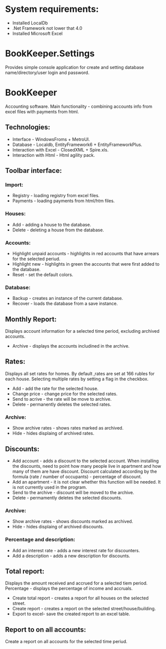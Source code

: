 # System requirements:
* Installed LocalDb
* .Net Framework not lower that 4.0
* Installed Microsoft Excel 

# BookKeeper.Settings
Provides simple console application for create and setting database name/directory/user login and password.

# BookKeeper
Accounting software.
Main functionality - combining accounts info from excel files with payments from html.

## Technologies:
* Interface - WindowsFroms + MetroUI.
* Database - Localdb, EntityFramework6 + EntityFrameworkPlus.
* Interaction with Excel - ClosedXML + Spire.xls.
* Interaction with Html - Html agility pack.

## Toolbar interface:

### Import:

* Registry  - loading registry from excel files.
* Payments - loading payments from html/htm files.

### Houses:

* Add - adding a house to the database.
* Delete - deleting a house from the database.

### Accounts:

* Highlight unpaid accounts - highlights in red accounts that have arrears for the selected periud. 
* Highlight new - highlights in green the accounts that were first added to the database. 
* Reset - set the default colors.

### Database:

* Backup - creates an instance of the current database.
* Recover - loads the database from a save instance.

## Monthly Report: 

Displays account information for a selected time period, excluding archived accounts.

* Archive - displays the accounts includined in the archive.

## Rates:
Displays all set rates for homes. By default ,rates are set at 166 rubles for each house. Selecting multiple rates by setting a flag in the checkbox.

* Add - add the rate for the selected house.
* Change price - change price for the selected rates.
* Send to acrive - the rate will be move to archive.
* Delete - permanently deletes the selected rates.

### Archive:

* Show archive rates - shows rates marked as archived.
* Hide - hides displaing of archived rates.

## Discounts:

* Add account - adds a discount to the selected account. When installing the discounts, need to point how many people live in apartment and how many of them are have discount. Discount calculated according by the formula (rate / number of occupants) - percentage of discount.
* Add an apartment - it is not clear whether this function will be needed. It is not currently used in the program.
* Send to the archive - discount will be moved to the archive.
* Delete - permamently deletes the selected discounts.

### Archive:

* Show archive rates - shows discounts marked as archived.
* Hide - hides displaing of archived discounts.

### Percentage and description:

* Add an interest rate - adds a new interest rate for discounters.
* Add a description - adds a new description for discounts.

## Total report: 
Displays the amount received and accrued for a selected tiem period. Percentage - displays the percentage of income and accruals.

* Create total report - creates a report for all houses on the selected street.
* Create report - creates a report on the selected street/house/building.
* Export to excel- save the created report to an excel table.

## Report to on all accounts: 
Create a report on all accounts for the selected time periud.
